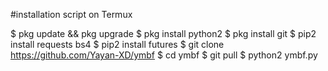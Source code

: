 #installation script on Termux

$ pkg update && pkg upgrade
$ pkg install python2 
$ pkg install git
$ pip2 install requests bs4
$ pip2 install futures
$ git clone https://github.com/Yayan-XD/ymbf
$ cd ymbf
$ git pull
$ python2 ymbf.py
